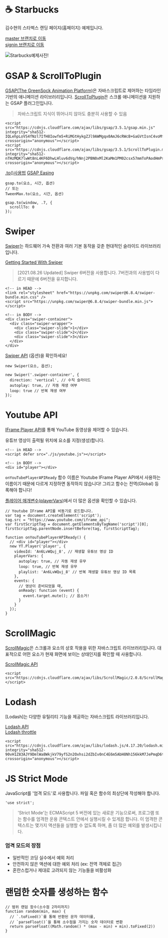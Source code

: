 # ☕️ Starbucks
김수현의 스타벅스 랜딩 페이지(홈페이지) 예제입니다.

[master 브랜치로 이동]  
[signin 브랜치로 이동]

[master 브랜치로 이동]:https://github.com/supersuhyeon/starbucks/tree/master
[signin 브랜치로 이동]:https://github.com/supersuhyeon/starbucks/tree/signin

![Starbucks예제사진!](https://raw.githubusercontent.com/ParkYoungWoong/starbucks-vanilla-app/master/_assets/main_screenshot.jpg)

# GSAP & ScrollToPlugin

[GSAP(The GreenSock Animation Platform)]은 자바스크립트로 제어하는 타임라인 기반의 애니메이션 라이브러리입니다. [ScrollToPlugin]은 스크롤 애니메이션을 지원하는 GSAP 플러그인입니다.

[GSAP(The GreenSock Animation Platform)]:https://greensock.com/gsap/
[ScrollToPlugin]:https://greensock.com/scrolltoplugin/

>자바스크립트 지식이 뛰어나지 않아도 충분히 사용할 수 있음
```
<script src="https://cdnjs.cloudflare.com/ajax/libs/gsap/3.5.1/gsap.min.js" integrity="sha512-IQLehpLoVS4fNzl7IfH8Iowfm5+RiMGtHykgZJl9AWMgqx0AmJ6cRWcB+GaGVtIsnC4voMfm8f2vwtY+6oPjpQ==" crossorigin="anonymous"></script>
<script src="https://cdnjs.cloudflare.com/ajax/libs/gsap/3.5.1/ScrollToPlugin.min.js" integrity="sha512-nTHzMQK7lwWt8nL4KF6DhwLHluv6dVq/hNnj2PBN0xMl2KaMm1PM02csx57mmToPAodHmPsipoERRNn4pG7f+Q==" crossorigin="anonymous"></script>
```

[.to()사용법] [GSAP Easing]

[.to()사용법]:https://greensock.com/docs/v3/GSAP/gsap.to()
[GSAP Easing]:https://greensock.com/docs/v2/Easing

```
gsap.to(요소, 시간, 옵션)
// 또는
TweenMax.to(요소, 시간, 옵션)
```
```
gsap.to(window, .7, {
  scrollTo: 0
});
```

# Swiper
[Swiper]는 하드웨어 가속 전환과 여러 기본 동작을 갖춘 현대적인 슬라이드 라이브러리입니다.

[Swiper]:https://swiperjs.com/

[Getting Started With Swiper]
>[2021.08.26 Updated] Swiper 6버전을 사용합니다. 7버전과의 사용법이 다르기 때문에 6버전을 유지합니다.
```
<!-- in HEAD -->
<link rel="stylesheet" href="https://unpkg.com/swiper@6.8.4/swiper-bundle.min.css" />
<script src="https://unpkg.com/swiper@6.8.4/swiper-bundle.min.js"></script>

<!-- in BODY -->
<div class="swiper-container">
  <div class="swiper-wrapper">
    <div class="swiper-slide">1</div>
    <div class="swiper-slide">2</div>
    <div class="swiper-slide">3</div>
  </div>
</div>
```

[Getting Started With Swiper]:https://swiperjs.com/get-started

[Swiper API] (옵션)을 확인하세요!

```
new Swiper(요소, 옵션);
```
```
new Swiper('.swiper-container', {
  direction: 'vertical', // 수직 슬라이드
  autoplay: true, // 자동 재생 여부
  loop: true // 반복 재생 여부
});
```

[Swiper API]:https://swiperjs.com/swiper-api

# Youtube API

[IFrame Player API]를 통해 YouTube 동영상을 제어할 수 있습니다.

유튜브 영상이 출력될 위치에 요소를 지정(생성)합니다.

[IFrame Player API]:https://developers.google.com/youtube/iframe_api_reference?hl=ko

```
<!-- in HEAD -->
<script defer src="./js/youtube.js"></script>

<!-- in BODY -->
<div id="player"></div>
```

`onYouTubePlayerAPIReady` 함수 이름은 Youtube IFrame Player API에서 사용하는 이름이기 때문에 다르게 지정하면 동작하지 않습니다!
그리고 함수는 전역(Global) 등록해야 합니다!

[플레이어 매개변수(playerVars)]에서 더 많은 옵션을 확인할 수 있습니다.

[플레이어 매개변수(playerVars)]:https://developers.google.com/youtube/player_parameters.html?playerVersion=HTML5&hl=ko#Parameters

```
// Youtube IFrame API를 비동기로 로드합니다.
var tag = document.createElement('script');
tag.src = "https://www.youtube.com/iframe_api";
var firstScriptTag = document.getElementsByTagName('script')[0];
firstScriptTag.parentNode.insertBefore(tag, firstScriptTag);

function onYouTubePlayerAPIReady() {
  // <div id="player"></div>
  new YT.Player('player', {
    videoId: 'An6LvWQuj_8', // 재생할 유튜브 영상 ID
    playerVars: {
      autoplay: true, // 자동 재생 유무
      loop: true, // 반복 재생 유무
      playlist: 'An6LvWQuj_8' // 반복 재생할 유튜브 영상 ID 목록
    },
    events: {
      // 영상이 준비되었을 때,
      onReady: function (event) {
        event.target.mute(); // 음소거!
      }
    }
  });
}

```

# ScrollMagic

[ScrollMagic]은 스크롤과 요소의 상호 작용을 위한 자바스크립트 라이브러리입니다.
대표적으로 어떤 요소가 현재 화면에 보이는 상태인지를 확인할 때 사용합니다.

[ScrollMagic]:https://github.com/janpaepke/ScrollMagic

[ScrollMagic API]
```
<script src="https://cdnjs.cloudflare.com/ajax/libs/ScrollMagic/2.0.8/ScrollMagic.min.js"></script>

```

[ScrollMagic API]:http://scrollmagic.io/docs/

# Lodash

[Lodash]는 다양한 유틸리티 기능을 제공하는 자바스크립트 라이브러리입니다.

[Lodash API]  
[Lodash throttle]

```
<script src="https://cdnjs.cloudflare.com/ajax/libs/lodash.js/4.17.20/lodash.min.js" integrity="sha512-90vH1Z83AJY9DmlWa8WkjkV79yfS2n2Oxhsi2dZbIv0nC4E6m5AbH8Nh156kkM7JePmqD6tcZsfad1ueoaovww==" crossorigin="anonymous"></script>
```

[Lodash API]:https://lodash.com/docs/4.17.15
[Lodash throttle]:https://lodash.com/docs/4.17.15#throttle

# JS Strict Mode

JavaScript를 '엄격 모드'로 사용합니다.
파일 혹은 함수의 최상단에 작성해야 합니다.

```
'use strict';
```

>'Strict Mode'는 ECMAScript 5 버전에 있는 새로운 기능으로써, 프로그램 또는 함수를 엄격한 운용 콘텍스트 안에서 실행시킬 수 있게끔 합니다. 이 엄격한 콘텍스트는 몇가지 액션들을 실행할 수 없도록 하며, 좀 더 많은 예외를 발생시킵니다.

### 엄격 모드의 장점

- 일반적인 코딩 실수에서 예외 처리<br>
- 안전하지 않은 액션에 대한 예외 처리 (ex: 전역 객체로 접근)<br>
- 혼란스럽거나 제대로 고려되지 않는 기능들을 비활성화

# 랜덤한 숫자를 생성하는 함수

```
// 범위 랜덤 함수(소수점 2자리까지)
function random(min, max) {
  // `.toFixed()`를 통해 반환된 문자 데이터를,
  // `parseFloat()`을 통해 소수점을 가지는 숫자 데이터로 변환
  return parseFloat((Math.random() * (max - min) + min).toFixed(2))
}
```